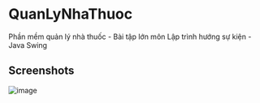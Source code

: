 # QuanLyNhaThuoc
Phần mềm quản lý nhà thuốc - Bài tập lớn môn Lập trình hướng sự kiện - Java Swing


## Screenshots

![image](https://github.com/quangdatdev/Pharmaceutical-Management/assets/88234738/bea9ec8b-3289-4e3a-854d-36ec1100e0c0)

